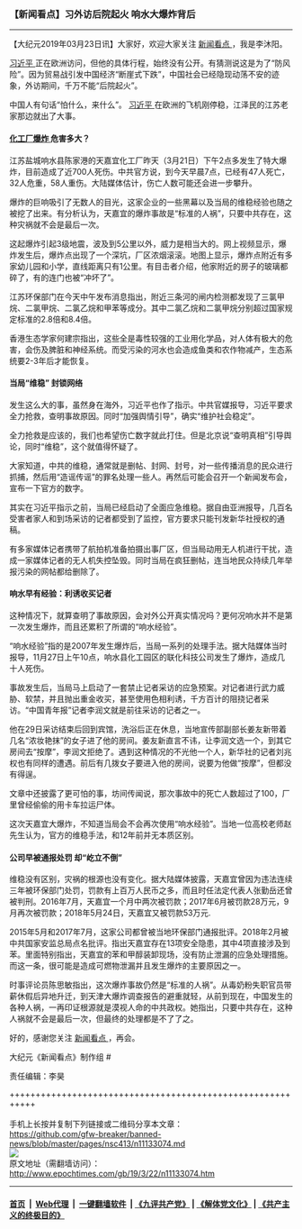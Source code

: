 ### 【新闻看点】习外访后院起火 响水大爆炸背后
------------------------

<p>
 【大纪元2019年03月23日讯】大家好，欢迎大家关注
 <a href="http://www.epochtimes.com/gb/tag/%E6%96%B0%E9%97%BB%E7%9C%8B%E7%82%B9.html">
  新闻看点
 </a>
 ，我是李沐阳。
</p>
<p>
 <a href="http://www.epochtimes.com/gb/tag/%E4%B9%A0%E8%BF%91%E5%B9%B3.html">
  习近平
 </a>
 正在欧洲访问，但他的具体行程，始终没有公开。有猜测说这是为了“防风险”。因为贸易战引发中国经济“断崖式下跌”，中国社会已经隐现动荡不安的迹象，外访期间，千万不能“后院起火”。
</p>
<p>
 中国人有句话“怕什么，来什么”。
 <a href="http://www.epochtimes.com/gb/tag/%E4%B9%A0%E8%BF%91%E5%B9%B3.html">
  习近平
 </a>
 在欧洲的飞机刚停稳，江泽民的江苏老家那边就出了大事。
</p>
<h4>
 <a href="http://www.epochtimes.com/gb/tag/%E5%8C%96%E5%B7%A5%E5%8E%82%E7%88%86%E7%82%B8.html">
  化工厂爆炸
 </a>
 危害多大？
</h4>
<p>
 江苏盐城响水县陈家港的天嘉宜化工厂昨天（3月21日）下午2点多发生了特大爆炸，目前造成了近700人死伤。中共官方说，到今天早晨7点，已经有47人死亡，32人危重，58人重伤。大陆媒体估计，伤亡人数可能还会进一步攀升。
</p>
<p>
 爆炸的巨响吸引了无数人的目光，这家企业的一些黑幕以及当局的维稳经验也随之被挖了出来。有分析认为，天嘉宜的爆炸事故是“标准的人祸”，只要中共存在，这种灾祸就不会是最后一次。
</p>
<p>
 这起爆炸引起3级地震，波及到5公里以外，威力是相当大的。网上视频显示，爆炸发生后，爆炸点出现了一个深坑，厂区浓烟滚滚。地图上显示，爆炸点附近有多家幼儿园和小学，直线距离只有1公里。有目击者介绍，他家附近的房子的玻璃都碎了，有的连门也被“冲坏了”。
</p>
<p>
 江苏环保部门在今天中午发布消息指出，附近三条河的闸内检测都发现了三氯甲烷、二氯甲烷、二氯乙烷和甲苯等成分。其中二氯乙烷和二氯甲烷分别超过国家规定标准的2.8倍和8.4倍。
</p>
<p>
 香港生态学家何建宗指出，这些全是毒性较强的工业用化学品，对人体有极大的危害，会伤及脾脏和神经系统。而受污染的河水也会造成鱼类和农作物减产，生态系统要2-3年后才能恢复。
</p>
<h4>
 当局“维稳” 封锁网络
</h4>
<p>
 发生这么大的事，虽然身在海外，习近平也作了指示。中共官媒报导，习近平要求全力抢救，查明事故原因。同时“加强舆情引导”，确实“维护社会稳定”。
</p>
<p>
 全力抢救是应该的，我们也希望伤亡数字就此打住。但是北京说“查明真相”引导舆论，同时“维稳”，这个就值得怀疑了。
</p>
<p>
 大家知道，中共的维稳，通常就是删帖、封网、封号，对一些传播消息的民众进行抓捕，然后用“造谣传谣”的罪名处理一些人。再然后可能会召开一个新闻发布会，宣布一下官方的数字。
</p>
<p>
 其实在习近平指示之前，当局已经启动了全面应急维稳。据自由亚洲报导，几百名受害者家人和到场采访的记者都受到了监控，官方要求只能刊发新华社授权的通稿。
</p>
<p>
 有多家媒体记者携带了航拍机准备拍摄出事厂区，但当局动用无人机进行干扰，造成一家媒体记者的无人机失控坠毁。同时当局在疯狂删帖，连当地民众持续几年举报污染的网帖都给删除了。
</p>
<h4>
 响水早有经验：利诱收买记者
</h4>
<p>
 这种情况下，就算查明了事故原因，会对外公开真实情况吗？更何况响水并不是第一次发生爆炸，而且还累积了所谓的“响水经验”。
</p>
<p>
 “响水经验”指的是2007年发生爆炸后，当局一系列的处理手法。据大陆媒体当时报导，11月27日上午10点，响水县化工园区的联化科技公司发生了爆炸，造成几十人死伤。
</p>
<p>
 事故发生后，当局马上启动了一套禁止记者采访的应急预案。对记者进行武力威胁、软禁，并且抛出重金收买，甚至使用色相利诱，千方百计的阻挠记者采访。“中国青年报”记者李润文就是前往采访的记者之一。
</p>
<p>
 他在29日采访结束后回到宾馆，洗浴后正在休息，当地宣传部副部长姜友新带着几名“浓妆艳抹”的女子进了他的房间。姜友新直言不讳，让李润文选一个，到其它房间去“按摩”，李润文拒绝了。遇到这种情况的不光他一个人，新华社的记者刘兆权也有同样的遭遇。前后有几拨女子要进入他的房间，说要为他做“按摩”，但都没有得逞。
</p>
<p>
 文章中还披露了更可怕的事，坊间传闻说，那次事故中的死亡人数超过了100，厂里曾经偷偷的用卡车拉运尸体。
</p>
<p>
 这次天嘉宜大爆炸，不知道当局会不会再次使用“响水经验”。当地一位高校老师赵先生认为，官方的维稳手法，和12年前并无本质区别。
</p>
<h4>
 公司早被通报处罚 却“屹立不倒”
</h4>
<p>
 维稳没有区别，灾祸的根源也没有变化。据大陆媒体披露，天嘉宜曾因为违法连续三年被环保部门处罚，罚款有上百万人民币之多，而且时任法定代表人张勤岳还曾被判刑。2016年7月，天嘉宜一个月中两次被罚款；2017年6月被罚款28万元，9月再次被罚款；2018年5月24日，天嘉宜又被罚款53万元.
</p>
<p>
 2015年5月和2017年7月，这家公司都曾被当地环保部门通报批评。2018年2月被中共国家安监总局点名批评。指出天嘉宜存在13项安全隐患，其中4项直接涉及到苯。里面特别指出，天嘉宜的苯和甲醇装卸现场，没有防止泄漏的应急处理措施。而这一条，很可能是造成可燃物泄漏并且发生爆炸的主要原因之一。
</p>
<p>
 时事评论员陈思敏指出，这次爆炸事故仍然是“标准的人祸”。从毒奶粉失职官员带薪休假后异地升迁，到天津大爆炸调查报告的避重就轻，从前到现在，中国发生的各种人祸，一再印证根源就是漠视人命的中共政权。她指出，只要中共存在，这种人祸就不会是最后一次，但最终的处理都是不了了之。
</p>
<p>
 好的，感谢您关注
 <a href="http://www.epochtimes.com/gb/tag/%E6%96%B0%E9%97%BB%E7%9C%8B%E7%82%B9.html">
  新闻看点
 </a>
 ，再会。
</p>
<p>
 大纪元《新闻看点》制作组 #
</p>
<p>
 责任编辑：李昊
</p>

+++++++++++++++++++++++++++++++++++++++++++++++++++++++++++<br/><br/>
手机上长按并复制下列链接或二维码分享本文章：<br/>
https://github.com/gfw-breaker/banned-news/blob/master/pages/nsc413/n11133074.md <br/>
<a href='https://github.com/gfw-breaker/banned-news/blob/master/pages/nsc413/n11133074.md'><img src='https://github.com/gfw-breaker/banned-news/blob/master/pages/nsc413/n11133074.md.png'/></a> <br/>
原文地址（需翻墙访问）：http://www.epochtimes.com/gb/19/3/22/n11133074.htm


------------------------
#### [首页](https://github.com/gfw-breaker/banned-news/blob/master/README.md) &nbsp;|&nbsp; [Web代理](https://github.com/labour-camp/helloworld) &nbsp;|&nbsp; [一键翻墙软件](https://github.com/gfw-breaker/nogfw/blob/master/README.md) &nbsp;| [《九评共产党》](https://github.com/gfw-breaker/9ping.md/blob/master/README.md#九评之一评共产党是什么) | [《解体党文化》](https://github.com/gfw-breaker/jtdwh.md/blob/master/README.md) | [《共产主义的终极目的》](https://github.com/gfw-breaker/gczydzjmd.md/blob/master/README.md)


